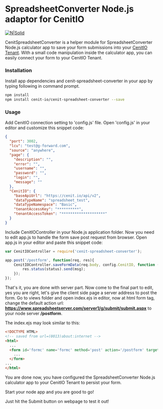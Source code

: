 # SpreadsheetConverter Node.js adaptor for CenitIO

[![N|Solid](http://www.spreadsheetconverter.com/wp-content/uploads/2013/08/logo.png)](http://www.spreadsheetconverter.com)

CenitSpreadsheetConverter is a helper module for SpreadsheetConverter Node.js calculator app to save your form submissions into 
your [CenitIO Tenant](https://cenit.io/). With a small code manipulation inside the calculator app, you can easily connect 
your form to your CenitIO Tenant.

### Installation

Install app dependencies and cenit-spreadsheet-converter in your app by typing following in command prompt.

```sh
npm install
npm install cenit-io/cenit-spreadsheet-converter --save
```

### Usage

Add CenitIO connection setting to 'config.js' file. Open 'config.js' in your editor and customize this snippet code:

```json
{
  "port": 3002,
  "lcu": "test@g-forward.com",
  "source": "anywhere",
  "page": {
    "description": "",
    "error": "",
    "username": "",
    "password": "",
    "login": "",
    "message": ""
  },
  "CenitIO": {
    "baseApiUrl": "https://cenit.io/api/v2",
    "dataTypeName": "spreadsheet_test",
    "dataTypeNamespace": "Basic",
    "tenantAccessKey": "**********",
    "tenantAccessToken": "********************"
  }
}
```

Include CenitIOController in your Node.js application folder. Now you need to edit app.js to handle the form save 
post request from browser. Open app.js in your editor and paste this snippet code:


```javascript
var CenitIOController = require('cenit-spreadsheet-converter');

app.post('/postform', function(req, res){
    CenitIOController.saveFormData(req.body, config.CenitIO, function (status, msg) {
        res.status(status).send(msg);
    });
});
```

That's it, you are done with server part. 
Now come to the final part to edit, yes you are right, let's give the client side page a server address to post the form. 
Go to views folder and open index.ejs in editor, now at html form tag, change the default action url: 
**https://www.spreadsheetserver.com/server1/g/submit/submit.aspx** to your node server **/postform**. 

The index.ejs may look similar to this:
 
```html
<!DOCTYPE HTML>
<!-- saved from url=(0013)about:internet -->
<html>
  ...
  <form id='formc' name='formc' method='post' action='/postform' target='_top'>
    ...
  </form>
...
</html>            
```

You are done now, you have configured the SpreadsheetConverter Node.js calculator app to your CenitIO Tenant to persist your form.

Start your node app and you are good to go!

Just hit the Submit button on webpage to test it out!
